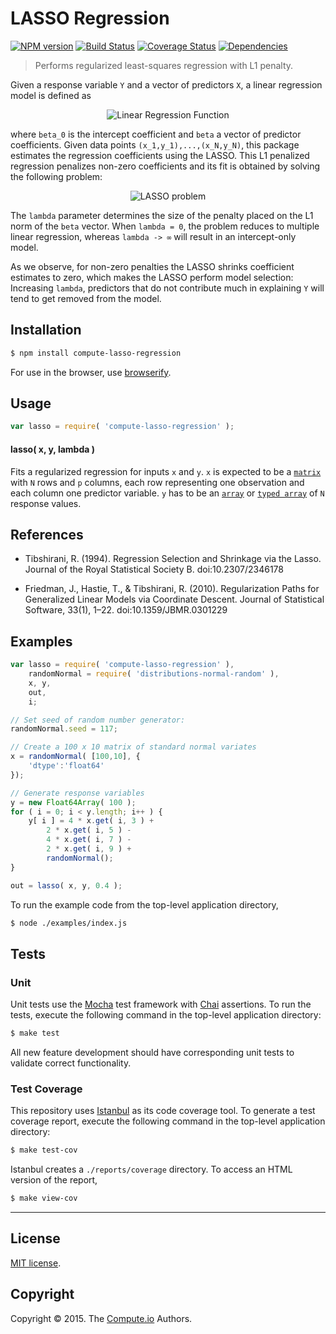 LASSO Regression
===
[![NPM version][npm-image]][npm-url] [![Build Status][travis-image]][travis-url] [![Coverage Status][codecov-image]][codecov-url] [![Dependencies][dependencies-image]][dependencies-url]

> Performs regularized least-squares regression with L1 penalty.

Given a response variable `Y` and a vector of predictors `X`, a linear regression model is defined as

<div class="equation" align="center" data-raw-text="\mathbb{E}\left[ Y \mid X = x \right ] = \beta_0 + \beta^\intercal xm" data-equation="eq:linear_model">
	<img src="path" alt="Linear Regression Function">
	<br>
</div>

where `beta_0` is the intercept coefficient and `beta` a vector of predictor coefficients. Given data points `(x_1,y_1),...,(x_N,y_N)`, this package estimates the regression coefficients using the LASSO. This L1 penalized regression penalizes non-zero coefficients and its fit is obtained by solving the following problem:

<div class="equation" align="center" data-raw-text="\min_{\beta_0,\beta} \frac{1}{2N} \sum_{i=1}^N \left( y_i - \beta_0 - \beta^\intercal x_i \right)^2 + \lambda ||\beta||_1" data-equation="eq:lasso_problem">
	<img src="path" alt="LASSO problem">
	<br>
</div>

The `lambda` parameter determines the size of the penalty placed on the L1 norm of the `beta` vector. When `lambda = 0`, the problem reduces to multiple linear regression, whereas `lambda -> ∞` will result in an intercept-only model.

As we observe, for non-zero penalties the LASSO shrinks coefficient estimates to zero, which makes the LASSO perform model selection: Increasing `lambda`, predictors that do not contribute much in explaining `Y` will tend to get removed from the model.

## Installation

``` bash
$ npm install compute-lasso-regression
```

For use in the browser, use [browserify](https://github.com/substack/node-browserify).


## Usage

``` javascript
var lasso = require( 'compute-lasso-regression' );
```

#### lasso( x, y, lambda )

Fits a regularized regression for inputs `x` and `y`. `x` is expected to be a [`matrix`](https://github.com/dstructs/matrix) with `N` rows and `p` columns, each row representing one observation and each column one predictor variable. `y` has to be an [`array`](https://developer.mozilla.org/en-US/docs/Web/JavaScript/Reference/Global_Objects/Array) or [`typed array`](https://developer.mozilla.org/en-US/docs/Web/JavaScript/Typed_arrays) of `N` response values.

## References

- Tibshirani, R. (1994). Regression Selection and Shrinkage via the Lasso. Journal of the Royal Statistical Society B. doi:10.2307/2346178

- Friedman, J., Hastie, T., & Tibshirani, R. (2010). Regularization Paths for Generalized Linear Models via Coordinate Descent. Journal of Statistical Software, 33(1), 1–22. doi:10.1359/JBMR.0301229

## Examples

``` javascript
var lasso = require( 'compute-lasso-regression' ),
	randomNormal = require( 'distributions-normal-random' ),
	x, y,
	out,
	i;

// Set seed of random number generator:
randomNormal.seed = 117;

// Create a 100 x 10 matrix of standard normal variates
x = randomNormal( [100,10], {
	'dtype':'float64'
});

// Generate response variables
y = new Float64Array( 100 );
for ( i = 0; i < y.length; i++ ) {
	y[ i ] = 4 * x.get( i, 3 ) +
		2 * x.get( i, 5 ) -
		4 * x.get( i, 7 ) -
		2 * x.get( i, 9 ) +
		randomNormal();
}

out = lasso( x, y, 0.4 );
```

To run the example code from the top-level application directory,

``` bash
$ node ./examples/index.js
```


## Tests

### Unit

Unit tests use the [Mocha](http://mochajs.org/) test framework with [Chai](http://chaijs.com) assertions. To run the tests, execute the following command in the top-level application directory:

``` bash
$ make test
```

All new feature development should have corresponding unit tests to validate correct functionality.


### Test Coverage

This repository uses [Istanbul](https://github.com/gotwarlost/istanbul) as its code coverage tool. To generate a test coverage report, execute the following command in the top-level application directory:

``` bash
$ make test-cov
```

Istanbul creates a `./reports/coverage` directory. To access an HTML version of the report,

``` bash
$ make view-cov
```


---
## License

[MIT license](http://opensource.org/licenses/MIT).


## Copyright

Copyright &copy; 2015. The [Compute.io](https://github.com/compute-io) Authors.


[npm-image]: http://img.shields.io/npm/v/compute-lasso-regression.svg
[npm-url]: https://npmjs.org/package/compute-lasso-regression

[travis-image]: http://img.shields.io/travis/compute-io/lasso-regression/master.svg
[travis-url]: https://travis-ci.org/compute-io/lasso-regression

[codecov-image]: https://img.shields.io/codecov/c/github/compute-io/lasso-regression/master.svg
[codecov-url]: https://codecov.io/github/compute-io/lasso-regression?branch=master

[dependencies-image]: http://img.shields.io/david/compute-io/lasso-regression.svg
[dependencies-url]: https://david-dm.org/compute-io/lasso-regression

[dev-dependencies-image]: http://img.shields.io/david/dev/compute-io/lasso-regression.svg
[dev-dependencies-url]: https://david-dm.org/dev/compute-io/lasso-regression

[github-issues-image]:  http://img.shields.io/github/issues/compute-io/lasso-regression.svg
[github-issues-url]: https://github.com/compute-io/lasso-regression/issues

